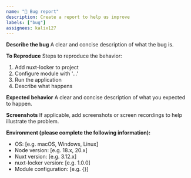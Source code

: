 ```yaml
---
name: "🐞 Bug report"
description: Create a report to help us improve
labels: ["bug"]
assignees: kalix127
---
```


**Describe the bug**
A clear and concise description of what the bug is.

**To Reproduce**
Steps to reproduce the behavior:
1. Add nuxt-locker to project
2. Configure module with '...'
3. Run the application
4. Describe what happens

**Expected behavior**
A clear and concise description of what you expected to happen.

**Screenshots**
If applicable, add screenshots or screen recordings to help illustrate the problem.

**Environment (please complete the following information):**
 - OS: [e.g. macOS, Windows, Linux]
 - Node version: [e.g. 18.x, 20.x]
 - Nuxt version: [e.g. 3.12.x]
 - nuxt-locker version: [e.g. 1.0.0]
 - Module configuration: [e.g. {}]
